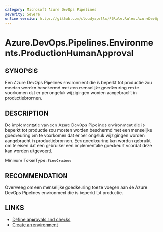 ```yaml
---
category: Microsoft Azure DevOps Pipelines
severity: Severe
online version: https://github.com/cloudyspells/PSRule.Rules.AzureDevOps/blob/main/src/PSRule.Rules.AzureDevOps/nl/Azure.DevOps.Pipelines.Environments.ProductionHumanApproval.md
---
```


# Azure.DevOps.Pipelines.Environments.ProductionHumanApproval

## SYNOPSIS

Een Azure DevOps Pipelines environment die is beperkt tot productie zou
moeten worden beschermd met een menselijke goedkeuring om te voorkomen dat
er per ongeluk wijzigingen worden aangebracht in productiebronnen.

## DESCRIPTION

De implementatie van een Azure DevOps Pipelines environment die is beperkt
tot productie zou moeten worden beschermd met een menselijke goedkeuring om
te voorkomen dat er per ongeluk wijzigingen worden aangebracht in
productiebronnen. Een goedkeuring kan worden gebruikt om te eisen dat een
gebruiker een implementatie goedkeurt voordat deze kan worden uitgevoerd.

Mininum TokenType: `FineGrained`

## RECOMMENDATION

Overweeg om een menselijke goedkeuring toe te voegen aan de Azure DevOps
Pipelines environment die is beperkt tot productie.

## LINKS

- [Define approvals and checks](https://learn.microsoft.com/nl-nl/azure/devops/pipelines/process/approvals?view=azure-devops&tabs=check-pass)
- [Create an environment](https://docs.microsoft.com/nl-nl/azure/devops/pipelines/process/environments?view=azure-devops&tabs=yaml#create-an-environment)
